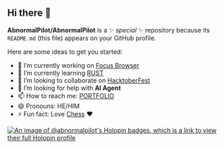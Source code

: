 ## Hi there 👋


**AbnormalPilot/AbnormalPilot** is a ✨ _special_ ✨ repository because its `README.md` (this file) appears on your GitHub profile.

Here are some ideas to get you started:

- 🔭 I’m currently working on [Focus Browser](https://github.com/AbnormalPilot/focusbrowser-app) 
- 🌱 I’m currently learning [RUST](https://rust-lang.org/)
- 👯 I’m looking to collaborate on [HacktoberFest](https://hacktoberfest.com/)
- 🤔 I’m looking for help with **AI Agent**
- 📫 How to reach me: [PORTFOLIO](https://checkouthimanshu.web.app)
- 😄 Pronouns: HE/HIM
- ⚡ Fun fact: Love [Chess](https://chess.com) ❤️


[![An image of @abnormalpilot's Holopin badges, which is a link to view their full Holopin profile](https://holopin.me/abnormalpilot)](https://holopin.io/@abnormalpilot)
